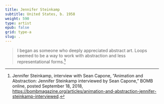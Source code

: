 ```yaml
---
title: Jennifer Steinkamp
subtitle: United States, b. 1958
weight: 590
type: artist
epub: false
grid: type-a
slug: .
---
```

> I began as someone who deeply appreciated abstract art. Loops seemed to be a way to work with abstraction and less representational forms.[^1]

[^1]: Jennifer Steinkamp, interview with Sean Capone, “Animation and Abstraction: Jennifer Steinkamp interviewed by Sean Capone,” BOMB online, posted September 18, 2018, https://bombmagazine.org/articles/animation-and-abstraction-jennifer-steinkamp-interviewed.
